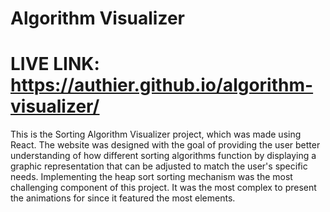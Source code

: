 # Algorithm Visualizer

# LIVE LINK: https://authier.github.io/algorithm-visualizer/

This is the Sorting Algorithm Visualizer project, which was made using React. The website was designed with the goal of providing the user better understanding of how different sorting algorithms function by displaying a graphic representation that can be adjusted to match the user's specific needs. Implementing the heap sort sorting mechanism was the most challenging component of this project. It was the most complex to present the animations for since it featured the most elements. 
